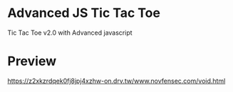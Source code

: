 # Advanced JS Tic Tac Toe
Tic Tac Toe v2.0 with Advanced javascript

# Preview
https://z2xkzrdqek0fj8jpj4xzhw-on.drv.tw/www.novfensec.com/void.html
